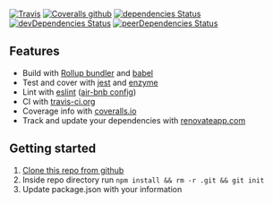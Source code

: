[![Travis](https://img.shields.io/travis/eunikitin/modern-package-boilerplate.svg?style=flat-square)](https://github.com/eunikitin/modern-package-boilerplate)
[![Coveralls github](https://img.shields.io/coveralls/github/eunikitin/modern-package-boilerplate/master.svg?style=flat-square)](https://github.com/eunikitin/modern-package-boilerplate)
[![dependencies Status](https://img.shields.io/david/eunikitin/modern-package-boilerplate.svg?style=flat-square)](https://david-dm.org/eunikitin/modern-package-boilerplate)
[![devDependencies Status](https://img.shields.io/david/dev/eunikitin/modern-package-boilerplate.svg?style=flat-square)](https://david-dm.org/eunikitin/modern-package-boilerplate)
[![peerDependencies Status](https://img.shields.io/david/peer/eunikitin/modern-package-boilerplate.svg?style=flat-square)](https://david-dm.org/eunikitin/modern-package-boilerplate)

## Features
* Build with [Rollup bundler](https://github.com/rollup/rollup) and [babel](https://babeljs.io/)
* Test and cover with [jest](https://mochajs.org/) and [enzyme](http://chaijs.com/)
* Lint with [eslint](http://eslint.org/) ([air-bnb config](https://github.com/airbnb/javascript))
* CI with [travis-ci.org](https://travis-ci.org/)
* Coverage info with [coveralls.io](https://coveralls.io)
* Track and update your dependencies with [renovateapp.com](https://renovateapp.com/)

## Getting started
1. [Clone this repo from github](https://github.com/eunikitin/modern-package-boilerplate)
2. Inside repo directory run `npm install && rm -r .git && git init`
2. Update package.json with your information
